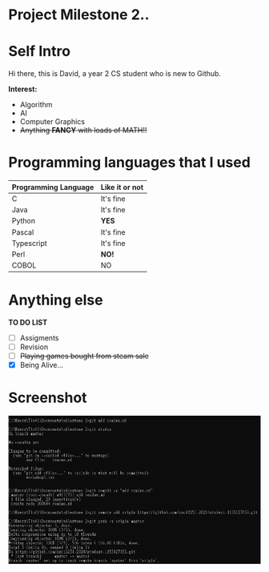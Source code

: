 # Project Milestone 2..
# Self Intro
Hi there, this is David, a year 2 CS student who is new to Github.

**Interest:**
* Algorithm
* AI
* Computer Graphics
* ~~Anything **FANCY** with loads of MATH!!~~
# Programming languages that I used
Programming Language|Like it or not
-|-
C|It's fine
Java|It's fine
Python|**YES**
Pascal|It's fine
Typescript|It's fine
Perl|**NO!**
COBOL|NO
# Anything else
**TO DO LIST**
- [ ] Assigments 
- [ ] Revision 
- [ ] ~~Playing games bought from steam sale~~
- [x] Being Alive...
# Screenshot
![alt text](Screenshot_1.png)




